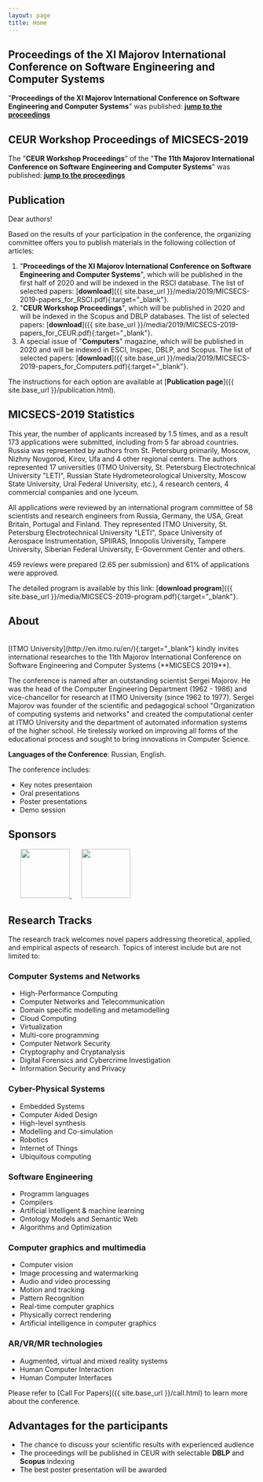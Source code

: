 ```yaml
---
layout: page
title: Home
---
```


## Proceedings of the XI Majorov International Conference on Software Engineering and Computer Systems

"**Proceedings of the XI Majorov International Conference on Software Engineering and Computer Systems**" was published: [**jump to the proceedings**](https://yadi.sk/i/oxgngpMBn1LgUw)

## CEUR Workshop Proceedings of MICSECS-2019

The "**CEUR Workshop Proceedings**" of the "**The 11th Majorov International Conference on Software Engineering and Computer Systems**" was published: [**jump to the proceedings**](http://ceur-ws.org/Vol-2590/)

## Publication

Dear authors!

Based on the results of your participation in the conference, the organizing committee offers you to publish materials in the following collection of articles:

1. "**Proceedings of the XI Majorov International Conference on Software Engineering and Computer Systems**", which will be published in the first half of 2020 and will be indexed in the RSCI database. The list of selected papers: [**download**]({{ site.base_url }}/media/2019/MICSECS-2019-papers_for_RSCI.pdf){:target="_blank"}.
2. "**CEUR Workshop Proceedings**", which will be published in 2020 and will be indexed in the Scopus and DBLP databases. The list of selected papers: [**download**]({{ site.base_url }}/media/2019/MICSECS-2019-papers_for_CEUR.pdf){:target="_blank"}.
3. A special issue of "**Computers**" magazine, which will be published in 2020 and will be indexed in ESCI, Inspec, DBLP, and Scopus. The list of selected papers: [**download**]({{ site.base_url }}/media/2019/MICSECS-2019-papers_for_Computers.pdf){:target="_blank"}.

The instructions for each option are available at [**Publication page**]({{ site.base_url }}/publication.html).

## MICSECS-2019 Statistics

This year, the number of applicants increased by 1.5 times, and as a result 173 applications were submitted, including from 5 far abroad countries.
Russia was represented by authors from St. Petersburg primarily, Moscow, Nizhny Novgorod, Kirov, Ufa and 4 other regional centers.
The authors represented 17 universities (ITMO University, St. Petersburg Electrotechnical University "LETI", Russian State Hydrometeorological University, Moscow State University, Ural Federal University, etc.), 4 research centers, 4 commercial companies and one lyceum.

All applications were reviewed by an international program committee of 58 scientists and research engineers from Russia, Germany, the USA, Great Britain, Portugal and Finland. They represented ITMO University, St. Petersburg Electrotechnical University "LETI", Space University of Aerospace Instrumentation, SPIIRAS, Innopolis University, Tampere University, Siberian Federal University, E-Government Center and others.

459 reviews were prepared (2.65 per submission) and 61% of applications were approved.

The detailed program is available by this link: [**download program**]({{ site.base_url }}/media/MICSECS-2019-program.pdf){:target="_blank"}.

## About 

<!-- <div >
      <img src="{{ site.base_url }}/img/itmo.jpeg">
</div> -->

<br>
[ITMO University](http://en.itmo.ru/en/){:target="_blank"} kindly invites international researches to the 11th Majorov International Conference on Software Engineering and Computer Systems (**MICSECS 2019**).

The conference is named after an outstanding scientist Sergei Majorov. He was the head of the Computer Engineering Department (1962 - 1986) and vice-chancellor for research at ITMO University (since 1962 to 1977). Sergei Majorov was founder of the scientific and pedagogical school  "Organization of computing systems and networks" and created the computational center at ITMO University and the department of automated information systems of the higher school. He tirelessly worked on improving all forms of the educational process and sought to bring innovations in Computer Science.

**Languages of the Conference**: Russian, English.

The conference includes:

* Key notes presentaion
* Oral presentations
* Poster presentations
* Demo session

## Sponsors

<div >
      <a href="https://en.itmo.ru/" target="_blank">
            <img style="height:100px; margin-left:5%;" src="{{ site.base_url }}/img/itmo_logo_horiz_white_en.png"> 
      </a> 
      <a href="https://speechpro.com/" target="_blank">
            <img style="height:100px; margin-left:20px;" src="{{ site.base_url }}/img/crt.png">
      </a>
</div>

## Research Tracks

The research track welcomes novel papers addressing theoretical, applied, and empirical aspects of research. Topics of interest include but are not limited to:

### **Computer Systems and Networks**

* High-Performance Computing
* Computer Networks and Telecommunication
* Domain specific modelling and metamodelling
* Cloud Computing
* Virtualization
* Multi-core programming
* Computer Network Security
* Cryptography and Cryptanalysis
* Digital Forensics and Cybercrime Investigation
* Information Security and Privacy

### **Cyber-Physical Systems**

* Embedded Systems
* Computer Aided Design
* High-level synthesis
* Modelling and Co-simulation
* Robotics
* Internet of Things
* Ubiquitous computing

### **Software Engineering**

* Programm languages
* Compilers
* Artificial Intelligent & machine learning
* Ontology Models and Semantic Web
* Algorithms and Optimization

### **Computer graphics and multimedia**

* Computer vision
* Image processing and watermarking
* Audio and video processing
* Motion and tracking
* Pattern Recognition
* Real-time computer graphics
* Physically correct rendering
* Artificial intelligence in computer graphics

### **AR/VR/MR technologies**
* Augmented, virtual and mixed reality systems
* Human Computer Interaction
* Human Computer Interfaces

Please refer to [Call For Papers]({{ site.base_url }}/call.html) to learn more about the conference.

## Advantages for the participants

* The chance to discuss your scientific results with experienced audience
* The proceedings will be published in CEUR with selectable **DBLP** and **Scopus** indexing
* The best poster presentation will be awarded

